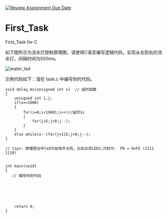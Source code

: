 [![Review Assignment Due Date](https://classroom.github.com/assets/deadline-readme-button-22041afd0340ce965d47ae6ef1cefeee28c7c493a6346c4f15d667ab976d596c.svg)](https://classroom.github.com/a/rtPGwteW)
# First_Task
First_Task for C

如下图所示为流水灯控制原理图，请使用C语言编写逻辑代码，实现从左到右的流水灯，间隔时间为500ms。

![water_led](image.png)

示例代码如下：请在 task.c 中编写你的代码。


```
void delay_ms(unsigned int x)  // 延时函数
{
    unsigned int i,j;
    if(x==1000)
    {
        for(i=0;i<19601;i++)//延时1s
        {
            for(j=5;j>0;j--);
        }
    }
    else while(x--)for(j=115;j>0;j--);
}

// tips: 原理图当中led为低电平点亮，比如点亮LED2,代码为： P0 = 0xFE (1111 1110)


int main(void)
{
   // 编写你的代码

    
    

 

    return 0;
}
```

